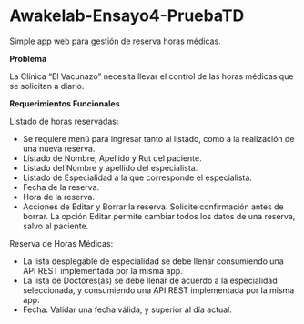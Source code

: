 # Awakelab-Ensayo4-PruebaTD
Simple app web para gestión de reserva horas médicas.

<b> Problema </b>

La Clínica “El Vacunazo” necesita llevar el control de las horas médicas que se solicitan a diario.

<b> Requerimientos Funcionales </b>

Listado de horas reservadas:
  <ul>
  <li> Se requiere menú para ingresar tanto al listado, como a la realización de una nueva reserva. </li>
  <li> Listado de Nombre, Apellido y Rut del paciente. </li>
  <li> Listado del Nombre y apellido del especialista. </li>
  <li> Listado de Especialidad a la que corresponde el especialista. </li>
  <li> Fecha de la reserva. </li>
  <li> Hora de la reserva. </li>
   <li> Acciones de Editar y Borrar la reserva. Solicite confirmación antes de borrar. La opción Editar permite cambiar todos los datos de una reserva, salvo al paciente.  </li>

</ul>

Reserva de Horas Médicas:
  <ul>
  <li> La lista desplegable de especialidad se debe llenar consumiendo una API REST implementada por la misma app. </li>
  <li> La lista de Doctores(as) se debe llenar de acuerdo a la especialidad seleccionada, y consumiendo una API REST implementada por la misma app. </li>
  <li> Fecha: Validar una fecha válida, y superior al día actual. </li>
 </ul>

